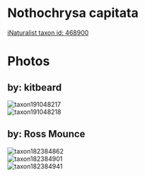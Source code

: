 
Nothochrysa capitata
====================
  
[iNaturalist taxon id: 468900](https://www.inaturalist.org/taxa/468900)
# Photos

## by: kitbeard
  
![taxon191048217](https://inaturalist-open-data.s3.amazonaws.com/photos/204642463/medium.jpeg)  
![taxon191048218](https://inaturalist-open-data.s3.amazonaws.com/photos/204642478/medium.jpeg)
## by: Ross Mounce
  
![taxon182384862](https://inaturalist-open-data.s3.amazonaws.com/photos/195393929/medium.jpg)  
![taxon182384901](https://inaturalist-open-data.s3.amazonaws.com/photos/195393975/medium.jpg)  
![taxon182384941](https://inaturalist-open-data.s3.amazonaws.com/photos/195394027/medium.jpg)